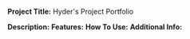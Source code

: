 **Project Title:** Hyder's Project Portfolio

**Description:** 
**Features:** 
**How To Use:** 
**Additional Info:** 

